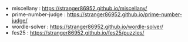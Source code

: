 - miscellany : https://stranger86952.github.io/miscellany/
- prime-number-judge : https://stranger86952.github.io/prime-number-judge/
- wordle-solver : https://stranger86952.github.io/wordle-solver/
- fes25 : https://stranger86952.github.io/fes25/puzzles/
